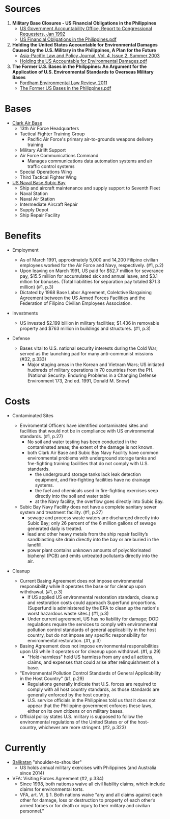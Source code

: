 
# Sources

1. **Military Base Closures - US Financial Obligations in the Philippines**
   - [US Government Accountability Office, Report to Congressional Requesters, Jan 1992](https://www.gao.gov/assets/nsiad-92-51.pdf)
   - [US Financial Obligations in the Philippines.pdf](https://github.com/justinong415/sfsu/files/9651569/US.Financial.Obligations.in.the.Philippines.pdf)
2. **Holding the United States Accountable for Environmental Damages Caused by the U.S. Military in the Philippines, A Plan for the Future**
   - [Asia-Pacific Law and Policy Journal, Vol. 4, Issue 2, Summer 2003](http://blog.hawaii.edu/aplpj/files/2011/11/APLPJ_04.2_chanbonpin.pdf)
   - [Holding the US Accountable for Environmental Damages.pdf](https://github.com/justinong415/sfsu/files/9643198/Holding.the.US.Accountable.for.Environmental.Damages.pdf)
3. **The Former U.S. Bases in the Philippines: An Argument for the Application of U.S. Environmental Standards to Overseas Military Bases**
   - [Fordham Environmental Law Review, 2011](https://ir.lawnet.fordham.edu/cgi/viewcontent.cgi?referer=&httpsredir=1&article=1372&context=elr)
   - [The Former US Bases in the Philippines.pdf](https://github.com/justinong415/sfsu/files/9643213/The.Former.US.Bases.in.the.Philippines.pdf)

# Bases

- [Clark Air Base](https://en.wikipedia.org/wiki/Clark_Air_Base)
  - 13th Air Force Headquarters
  - Tactical Fighter Training Group
    - Pacific Air Force's primary air-to-grounds weapons delivery training
  - Military Airlift Support
  - Air Force Communications Command
    - Manages communications data automation systems and air traffic control systems
  - Special Operations Wing
  - Third Tactical Fighter Wing
- [US Naval Base Subic Bay](https://en.wikipedia.org/wiki/U.S._Naval_Base_Subic_Bay)
  - Ship and aircraft maintenance and supply support to Seventh Fleet
  - Naval Station
  - Naval Air Station
  - Intermediate Aircraft Repair
  - Supply Depot
  - Ship Repair Facility

# Benefits

- Employment
  - As of March 1991, approximately 5,000 and 14,200 Filipino civilian employees worked for the Air Force and Navy, respectively. (#1, p.2)
  - Upon leaving on March 1991, US paid for $52.7 million for severance pay, $15.5 million for accumulated sick and annual leave, and $3.1 mllion for bonuses. (Total liabilities for separation pay totaled $71.3 million) (#1, p.3)
  - Dictated by 1968 Base Labor Agreement, Colelctive Bargaining Agreement between the US Armed Forces Facilities and the Federation of Filipino Civilian Employees Association.

- Investments
  - US invested $2.199 billion in military facilities; $1.436 in removable property and $763 million in buildings and structures. (#1, p.3)

- Defense
  - Bases vital to U.S. national security interests during the Cold War; served as the launching pad for many anti-communist missions (#32, p.333)
    - Major staging areas in the Korean and Vietnam Wars; US initiated hudnreds of military operations in 70 countries from the PH. (National Security: Enduring Problems in a Changing Defense Environment 173, 2nd ed. 1991, Donald M. Snow)

# Costs

- Contaminated Sites
  - Enviromental Officers have identified contaminated sites and facilities that would not be in compliance with US environmental standards. (#1, p.27)
    - No soil and water testing has been conducted in the contaminated areas; the extent of the damage is not known.
    - both Clark Air Base and Subic Bay Navy Facility have common environmental problems with underground storage tanks and fne-fighting training facilities that do not comply with U.S. standards.
      - the underground storage tanks lack leak detection equipment, and fire-fighting facilities have no drainage systems.
      - the fuel and chemicals used in fire-fighting exercises seep directly into the soil and water table
      - at the Navy facility, the overflow goes directly into Subic Bay. 
   - Subic Bay Navy Facility does not have a complete sanitary sewer system and treatment facility. (#1, p.27)
     - sewage and process waste waters are discharged directly into Subic Bay; only 26 percent of the 6 million gallons of sewage generated daily is treated.
     - lead and other heavy metals from the ship repair facility’s sandblasting site drain directly into the bay or are buried in the landfill.
     - power plant contains unknown amounts of polychlorinated biphenyl (PCB) and emits untreated pollutants directly into the air. 

- Cleanup
  - Current Basing Agreement does not impose environmental responsibility while it operates the base or for cleanup upon withdrawal. (#1, p.3)
    - If US applied US environmental restoration standards, cleanup and restoration costs could approach Superfund proportions. (Superfund is administered by the EPA to clean up the nation's worst hazardous waste sites.) (#1, p.3)
    - Under current agreement, US has no liability for damage; DOD regulations require the services to comply with environmental pollution control standards of general applicability in the host country, but do not impose any specific responsibility for environmental restoration. (#1, p.3)
  - Basing Agreement does not impose environmental responsibilities upon US while it operates or for cleanup upon withdrawl. (#1, p.29)
    - "Hold-harmless" hold US harmless from any and all actions, claims, and expenses that could arise after relinquishment of a base.
  - "Environmental Pollution Control Standards of General Applicability in the Host Country" (#1, p.29)
    - Regulations generally indicate that U.S. forces are required to comply with all host country standards, as those standards are generally enforced by the host country. 
    - U.S. service officials in the Philippines told us that it does not appear that the Philippine government enforces these laws, either on its own citizens or on military bases. 
  - Official policy states U.S. military is supposed to follow the environmental regulations of the United States or of the host-country, whichever are more stringent. (#2, p.323)

# Currently

- [Balikatan](https://en.wikipedia.org/wiki/Balikatan) "shoulder-to-shoulder"
  - US holds annual military exercises with Philippines (and Australia since 2014)
- VFA: Visiting Forces Agreement (#2, p.334)
  - Since 1998, both nationss waive all civil liability claims, which include claims for environmental torts.
  - VFA, art. VI, § 1. Both nations waive “any and all claims against each other for damage, loss or destruction to property of each other’s armed forces or for death or injury to their military and civilian personnel.” 




